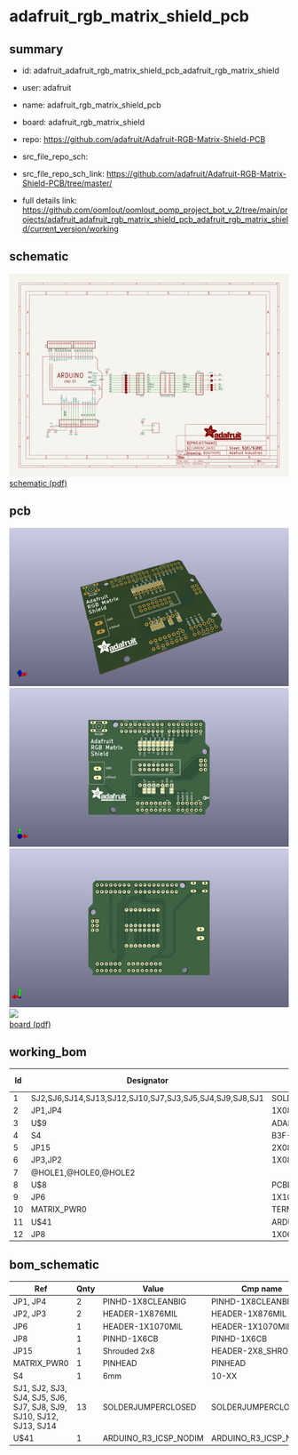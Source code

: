 # adafruit_rgb_matrix_shield_pcb
 
## summary 
* id: adafruit_adafruit_rgb_matrix_shield_pcb_adafruit_rgb_matrix_shield
* user: adafruit
* name: adafruit_rgb_matrix_shield_pcb
* board: adafruit_rgb_matrix_shield
* repo: https://github.com/adafruit/Adafruit-RGB-Matrix-Shield-PCB



* src_file_repo_sch: 
* src_file_repo_sch_link: https://github.com/adafruit/Adafruit-RGB-Matrix-Shield-PCB/tree/master/
* full details link: https://github.com/oomlout/oomlout_oomp_project_bot_v_2/tree/main/projects/adafruit_adafruit_rgb_matrix_shield_pcb_adafruit_rgb_matrix_shield/current_version/working  

## schematic  
![](working_schematic_600.png)  
[schematic (pdf)](working_schematic.pdf) 






















## pcb  
![](working_3d_600.png) 
![](working_3d_front_600.png)  
![](working_3d_back_600.png)  
![](working_600.png)  
[board (pdf)](working.pdf)  

## working_bom
| Id | Designator | Footprint | Quantity | Designation | Supplier and ref |  | None | 
| --- | --- | --- | --- | --- | --- | --- | --- | 
| 1 | SJ2,SJ6,SJ14,SJ13,SJ12,SJ10,SJ7,SJ3,SJ5,SJ4,SJ9,SJ8,SJ1 | SOLDERJUMPER_CLOSEDWIRE | 13 |  |  |  | [''] | 
| 2 | JP1,JP4 | 1X08-CLEANBIG | 2 |  |  |  | [''] | 
| 3 | U$9 | ADAFRUIT_TEXT_20MM | 1 |  |  |  | [''] | 
| 4 | S4 | B3F-10XX | 1 | 6mm |  |  | [''] | 
| 5 | JP15 | 2X08_SHROUDED | 1 | Shrouded 2x8 |  |  | [''] | 
| 6 | JP3,JP2 | 1X08_ROUND_76 | 2 |  |  |  | [''] | 
| 7 | @HOLE1,@HOLE0,@HOLE2 |  | 3 |  |  |  | [''] | 
| 8 | U$8 | PCBFEAT-REV-040 | 1 |  |  |  | [''] | 
| 9 | JP6 | 1X10_ROUND70 | 1 |  |  |  | [''] | 
| 10 | MATRIX_PWR0 | TERMBLOCK508 | 1 | PINHEAD |  |  | [''] | 
| 11 | U$41 | ARDUINOR3_ICSP_NODIM | 1 | ARDUINO_R3_ICSP_NODIM |  |  | [''] | 
| 12 | JP8 | 1X06-CLEANBIG | 1 |  |  |  | [''] | 


## bom_schematic
| Ref | Qnty | Value | Cmp name | Footprint | Description | Vendor | DNP | 
| --- | --- | --- | --- | --- | --- | --- | --- | 
| JP1, JP4 | 2 | PINHD-1X8CLEANBIG | PINHD-1X8CLEANBIG | working:1X08-CLEANBIG |  |  |  | 
| JP2, JP3 | 2 | HEADER-1X876MIL | HEADER-1X876MIL | working:1X08_ROUND_76 |  |  |  | 
| JP6 | 1 | HEADER-1X1070MIL | HEADER-1X1070MIL | working:1X10_ROUND70 |  |  |  | 
| JP8 | 1 | PINHD-1X6CB | PINHD-1X6CB | working:1X06-CLEANBIG |  |  |  | 
| JP15 | 1 | Shrouded 2x8 | HEADER-2X8_SHROUDED | working:2X08_SHROUDED |  |  |  | 
| MATRIX_PWR0 | 1 | PINHEAD | PINHEAD | working:TERMBLOCK508 |  |  |  | 
| S4 | 1 | 6mm | 10-XX | working:B3F-10XX |  |  |  | 
| SJ1, SJ2, SJ3, SJ4, SJ5, SJ6, SJ7, SJ8, SJ9, SJ10, SJ12, SJ13, SJ14 | 13 | SOLDERJUMPERCLOSED | SOLDERJUMPERCLOSED | working:SOLDERJUMPER_CLOSEDWIRE |  |  |  | 
| U$41 | 1 | ARDUINO_R3_ICSP_NODIM | ARDUINO_R3_ICSP_NODIM | working:ARDUINOR3_ICSP_NODIM |  |  |  | 



